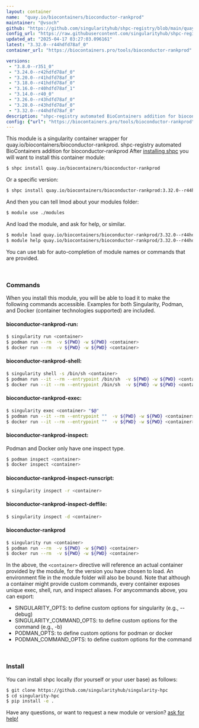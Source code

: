 ```yaml
---
layout: container
name:  "quay.io/biocontainers/bioconductor-rankprod"
maintainer: "@vsoch"
github: "https://github.com/singularityhub/shpc-registry/blob/main/quay.io/biocontainers/bioconductor-rankprod/container.yaml"
config_url: "https://raw.githubusercontent.com/singularityhub/shpc-registry/main/quay.io/biocontainers/bioconductor-rankprod/container.yaml"
updated_at: "2025-04-17 03:27:03.096161"
latest: "3.32.0--r44hdfd78af_0"
container_url: "https://biocontainers.pro/tools/bioconductor-rankprod"

versions:
 - "3.8.0--r351_0"
 - "3.24.0--r42hdfd78af_0"
 - "3.20.0--r41hdfd78af_0"
 - "3.18.0--r41hdfd78af_0"
 - "3.16.0--r40hdfd78af_1"
 - "3.14.0--r40_0"
 - "3.26.0--r43hdfd78af_0"
 - "3.28.0--r43hdfd78af_0"
 - "3.32.0--r44hdfd78af_0"
description: "shpc-registry automated BioContainers addition for bioconductor-rankprod"
config: {"url": "https://biocontainers.pro/tools/bioconductor-rankprod", "maintainer": "@vsoch", "description": "shpc-registry automated BioContainers addition for bioconductor-rankprod", "latest": {"3.32.0--r44hdfd78af_0": "sha256:3e0796e9dd8ea17c6c381fc3afac98c27dce4601b2bbfadb23ea92b991179c24"}, "tags": {"3.8.0--r351_0": "sha256:81b558de4430f097f5f8fbb380db046f9691b9bcd2e0c7944ee73b22b98438e1", "3.24.0--r42hdfd78af_0": "sha256:2efe64732ac923bff952677a0ade57e5e0ebb8c1052c956c58356ac17f46a9cf", "3.20.0--r41hdfd78af_0": "sha256:3319f7d21416a961432ebb7c53727c4b57f5e19153ecc303258da27829cc86cf", "3.18.0--r41hdfd78af_0": "sha256:0207736b0528cf55f465e32f0bb38e29e745c06dc37b04777652960e9215756c", "3.16.0--r40hdfd78af_1": "sha256:dd719bd9751b2857b21ef92213a50d1d8a2c3462a33326434b752d803f65cf6a", "3.14.0--r40_0": "sha256:c6f7f945d00a580a0760e036c2731f9647b0b3bd445645e4ec0886170b9d2e73", "3.26.0--r43hdfd78af_0": "sha256:6d7db716e3d22e9a976836c6d661ce47dd2879c5daa52036b11959f90dc7deb0", "3.28.0--r43hdfd78af_0": "sha256:23cb4b52c498a7f4410de81ef403e4e589bc39681cedc64efcb89c37d77a423e", "3.32.0--r44hdfd78af_0": "sha256:3e0796e9dd8ea17c6c381fc3afac98c27dce4601b2bbfadb23ea92b991179c24"}, "docker": "quay.io/biocontainers/bioconductor-rankprod"}
---
```


This module is a singularity container wrapper for quay.io/biocontainers/bioconductor-rankprod.
shpc-registry automated BioContainers addition for bioconductor-rankprod
After [installing shpc](#install) you will want to install this container module:


```bash
$ shpc install quay.io/biocontainers/bioconductor-rankprod
```

Or a specific version:

```bash
$ shpc install quay.io/biocontainers/bioconductor-rankprod:3.32.0--r44hdfd78af_0
```

And then you can tell lmod about your modules folder:

```bash
$ module use ./modules
```

And load the module, and ask for help, or similar.

```bash
$ module load quay.io/biocontainers/bioconductor-rankprod/3.32.0--r44hdfd78af_0
$ module help quay.io/biocontainers/bioconductor-rankprod/3.32.0--r44hdfd78af_0
```

You can use tab for auto-completion of module names or commands that are provided.

<br>

### Commands

When you install this module, you will be able to load it to make the following commands accessible.
Examples for both Singularity, Podman, and Docker (container technologies supported) are included.

#### bioconductor-rankprod-run:

```bash
$ singularity run <container>
$ podman run --rm  -v ${PWD} -w ${PWD} <container>
$ docker run --rm  -v ${PWD} -w ${PWD} <container>
```

#### bioconductor-rankprod-shell:

```bash
$ singularity shell -s /bin/sh <container>
$ podman run --it --rm --entrypoint /bin/sh  -v ${PWD} -w ${PWD} <container>
$ docker run --it --rm --entrypoint /bin/sh  -v ${PWD} -w ${PWD} <container>
```

#### bioconductor-rankprod-exec:

```bash
$ singularity exec <container> "$@"
$ podman run --it --rm --entrypoint ""  -v ${PWD} -w ${PWD} <container> "$@"
$ docker run --it --rm --entrypoint ""  -v ${PWD} -w ${PWD} <container> "$@"
```

#### bioconductor-rankprod-inspect:

Podman and Docker only have one inspect type.

```bash
$ podman inspect <container>
$ docker inspect <container>
```

#### bioconductor-rankprod-inspect-runscript:

```bash
$ singularity inspect -r <container>
```

#### bioconductor-rankprod-inspect-deffile:

```bash
$ singularity inspect -d <container>
```



#### bioconductor-rankprod

```bash
$ singularity run <container>
$ podman run --rm  -v ${PWD} -w ${PWD} <container>
$ docker run --rm  -v ${PWD} -w ${PWD} <container>
```


In the above, the `<container>` directive will reference an actual container provided
by the module, for the version you have chosen to load. An environment file in the
module folder will also be bound. Note that although a container
might provide custom commands, every container exposes unique exec, shell, run, and
inspect aliases. For anycommands above, you can export:

 - SINGULARITY_OPTS: to define custom options for singularity (e.g., --debug)
 - SINGULARITY_COMMAND_OPTS: to define custom options for the command (e.g., -b)
 - PODMAN_OPTS: to define custom options for podman or docker
 - PODMAN_COMMAND_OPTS: to define custom options for the command

<br>

### Install

You can install shpc locally (for yourself or your user base) as follows:

```bash
$ git clone https://github.com/singularityhub/singularity-hpc
$ cd singularity-hpc
$ pip install -e .
```

Have any questions, or want to request a new module or version? [ask for help!](https://github.com/singularityhub/singularity-hpc/issues)